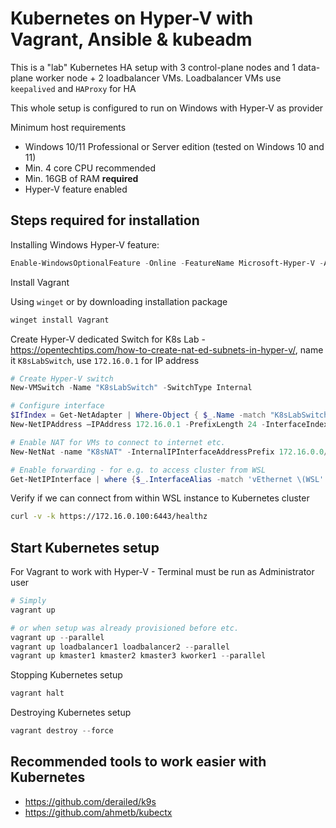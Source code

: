 # Kubernetes on Hyper-V with Vagrant, Ansible & kubeadm

This is a "lab" Kubernetes HA setup with 3 control-plane nodes and 1 data-plane worker node + 2 loadbalancer VMs. Loadbalancer VMs use `keepalived` and `HAProxy` for HA

This whole setup is configured to run on Windows with Hyper-V as provider

Minimum host requirements

- Windows 10/11 Professional or Server edition (tested on Windows 10 and 11)
- Min. 4 core CPU recommended
- Min. 16GB of RAM **required**
- Hyper-V feature enabled

## Steps required for installation

Installing Windows Hyper-V feature:

```powershell
Enable-WindowsOptionalFeature -Online -FeatureName Microsoft-Hyper-V -All
```

Install Vagrant

Using `winget` or by downloading installation package

```powershell
winget install Vagrant
```

Create Hyper-V dedicated Switch for K8s Lab - https://opentechtips.com/how-to-create-nat-ed-subnets-in-hyper-v/, name it `K8sLabSwitch`, use `172.16.0.1` for IP address

```powershell
# Create Hyper-V switch
New-VMSwitch -Name "K8sLabSwitch" -SwitchType Internal

# Configure interface
$IfIndex = Get-NetAdapter | Where-Object { $_.Name -match "K8sLabSwitch" }
New-NetIPAddress –IPAddress 172.16.0.1 -PrefixLength 24 -InterfaceIndex $IfIndex.InterfaceIndex

# Enable NAT for VMs to connect to internet etc.
New-NetNat -name "K8sNAT" -InternalIPInterfaceAddressPrefix 172.16.0.0/24

# Enable forwarding - for e.g. to access cluster from WSL
Get-NetIPInterface | where {$_.InterfaceAlias -match 'vEthernet \(WSL' -or $_.InterfaceAlias -eq 'vEthernet (Default Switch)' -or $_.InterfaceAlias -match 'K8sLabSwitch'} | Set-NetIPInterface -Forwarding Enabled -Verbose
```

Verify if we can connect from within WSL instance to Kubernetes cluster

```bash
curl -v -k https://172.16.0.100:6443/healthz
```

## Start Kubernetes setup

For Vagrant to work with Hyper-V - Terminal must be run as Administrator user

```powershell
# Simply
vagrant up

# or when setup was already provisioned before etc.
vagrant up --parallel
vagrant up loadbalancer1 loadbalancer2 --parallel
vagrant up kmaster1 kmaster2 kmaster3 kworker1 --parallel
```

Stopping Kubernetes setup

```powershell
vagrant halt
```

Destroying Kubernetes setup

```powershell
vagrant destroy --force
```

## Recommended tools to work easier with Kubernetes

- https://github.com/derailed/k9s
- https://github.com/ahmetb/kubectx
